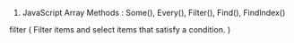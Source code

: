 1) JavaScript Array Methods : Some(),  Every(), Filter(), Find(), FindIndex()


filter (
    Filter items and select items that satisfy a condition.
)


